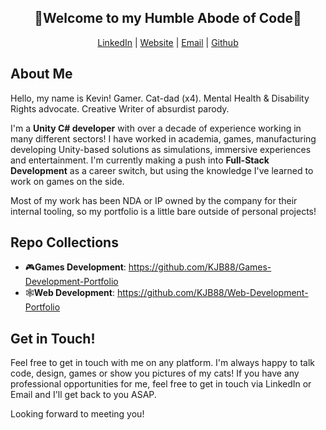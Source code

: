 <section aria-labe="Welcome section with all my links">
  <div align="center">
    <h1>🤘Welcome to my Humble Abode of Code🤘</h1>
    <a href="http://www.LinkedIn.com/in/kevin-barr1988">LinkedIn</a> |
    <a href="http://kjb88.github.io">Website</a> |
    <a href="mailto:kevinbarr.business@gmail.com">Email</a> |
    <a href="https://github.com/KJB88">Github</a>
  </div>
</section>
<section aria-label="About Me">
  <h2>About Me</h2>
  <p>
    Hello, my name is Kevin! Gamer. Cat-dad (x4). Mental Health & Disability Rights advocate. Creative Writer of absurdist parody.
  </p>
  <p>
  I'm a <b>Unity C# developer</b> with over a decade of experience working in many different sectors! I have worked in academia, games, manufacturing developing Unity-based solutions as simulations, immersive experiences and entertainment. I'm currently making a push into <b>Full-Stack Development</b> as a career switch, but using the knowledge I've learned to work on games on the side.
  </p>
  <p>
    Most of my work has been NDA or IP owned by the company for their internal tooling, so my portfolio is a little bare outside of personal projects!
  </p>
</section>
<section aria-label="Collection of my code repositories">
  <h2>Repo Collections</h2>
  <ul>
    <li>🎮<b>Games Development</b>: <a href="https://github.com/KJB88/Games-Development-Portfolio">https://github.com/KJB88/Games-Development-Portfolio</a></li>
     <li>🕸️<b>Web Development</b>: <a href="https://github.com/KJB88/Web-Development-Portfolio">https://github.com/KJB88/Web-Development-Portfolio</a></li>
    </ul>
</section>
<section aria-label="Get in touch with me">
  <h2>Get in Touch!</h2>
  <p>
    Feel free to get in touch with me on any platform. I'm always happy to talk code, design, games or show you pictures of my cats! If you have any professional opportunities for me, feel free to get in touch via LinkedIn or Email and I'll get back to you ASAP.
  </p>
  <p>
     Looking forward to meeting you!
  </p>
</section>
<!---
<div>
  <h2>Skills</h2>
  <h3>Games & Simulation Development</h3>
  <ul>
    <li><b>Engines</b>: Unity | Godot</li>
    <li>Languages: C# | C++ | </li>
    <li>Platforms: Desktop (PC/Mac) | VR (Oculus Rift), XR/MR (Microsoft HoloLens), Mobile (Android/iOS), AR (iOS) </li>
    </ul>
  <h3>Immersive Experiences</h3>
  
  <h3>Simulation</h3>
  
</div>
<div>
  <h2>Repo Collections</h2>
  <b>Games Development</b>: 

  C++ Projects:
  Web Dev:
  

</div>
  -->
<!--
**KJB88/KJB88** is a ✨ _special_ ✨ repository because its `README.md` (this file) appears on your GitHub profile.

Here are some ideas to get you started:

- 🔭 I’m currently working on ...
- 🌱 I’m currently learning ...
- 👯 I’m looking to collaborate on ...
- 🤔 I’m looking for help with ...
- 💬 Ask me about ...
- 📫 How to reach me: ...
- 😄 Pronouns: ...
- ⚡ Fun fact: ...
-->
